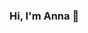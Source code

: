 ### Hi, I'm Anna 👋
<!--
### <a href="https://github.com/AnnaSmelova/Data_Science_Portfolio/blob/main/README.md">**My Data Science Portfolio**</a>

### Github Stats:
<p align="center">
<img height="50%" width="auto" src ="https://github-readme-stats.vercel.app/api?username=AnnaSmelova&show_icons=true&count_private=true&theme=vue&hide_border=true&hide=issues,contribs&bg_color=00000000">
<img src="https://github-readme-stats.vercel.app/api/top-langs/?username=AnnaSmelova&hide_progress=true&theme=vue&hide_border=true&bg_color=00000000">
<img src ="https://github-readme-streak-stats.herokuapp.com?user=AnnaSmelova&theme=vue&hide_border=true&background=FFFFFF00">
</p>

### Leetcode Stats:
<p align="center"><img src="https://leetcard.jacoblin.cool/AnnaSmelova?border=0?cache=0" width="400" height="200"></p>

![](https://komarev.com/ghpvc/?username=AnnaSmelova&color=038557)
-->
<!--
**AnnaSmelova/AnnaSmelova** is a ✨ _special_ ✨ repository because its `README.md` (this file) appears on your GitHub profile.

Here are some ideas to get you started:

- 🔭 I’m currently working on ...
- 🌱 I’m currently learning ...
- 👯 I’m looking to collaborate on ...
- 🤔 I’m looking for help with ...
- 💬 Ask me about ...
- 📫 How to reach me: ...
- 😄 Pronouns: ...
- ⚡ Fun fact: ...
-->
